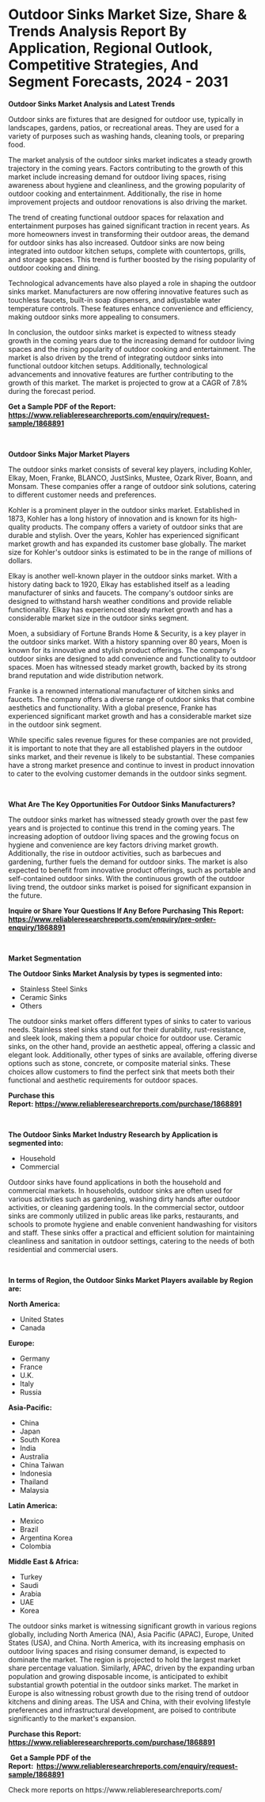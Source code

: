 <p><h1>Outdoor Sinks Market Size, Share & Trends Analysis Report By Application, Regional Outlook, Competitive Strategies, And Segment Forecasts, 2024 - 2031</h1></p><p><strong>Outdoor Sinks Market Analysis and Latest Trends</strong></p>
<p><p>Outdoor sinks are fixtures that are designed for outdoor use, typically in landscapes, gardens, patios, or recreational areas. They are used for a variety of purposes such as washing hands, cleaning tools, or preparing food.</p><p>The market analysis of the outdoor sinks market indicates a steady growth trajectory in the coming years. Factors contributing to the growth of this market include increasing demand for outdoor living spaces, rising awareness about hygiene and cleanliness, and the growing popularity of outdoor cooking and entertainment. Additionally, the rise in home improvement projects and outdoor renovations is also driving the market.</p><p>The trend of creating functional outdoor spaces for relaxation and entertainment purposes has gained significant traction in recent years. As more homeowners invest in transforming their outdoor areas, the demand for outdoor sinks has also increased. Outdoor sinks are now being integrated into outdoor kitchen setups, complete with countertops, grills, and storage spaces. This trend is further boosted by the rising popularity of outdoor cooking and dining.</p><p>Technological advancements have also played a role in shaping the outdoor sinks market. Manufacturers are now offering innovative features such as touchless faucets, built-in soap dispensers, and adjustable water temperature controls. These features enhance convenience and efficiency, making outdoor sinks more appealing to consumers.</p><p>In conclusion, the outdoor sinks market is expected to witness steady growth in the coming years due to the increasing demand for outdoor living spaces and the rising popularity of outdoor cooking and entertainment. The market is also driven by the trend of integrating outdoor sinks into functional outdoor kitchen setups. Additionally, technological advancements and innovative features are further contributing to the growth of this market. The market is projected to grow at a CAGR of 7.8% during the forecast period.</p></p>
<p><strong>Get a Sample PDF of the Report:&nbsp; <a href="https://www.reliableresearchreports.com/enquiry/request-sample/1868891">https://www.reliableresearchreports.com/enquiry/request-sample/1868891</a></strong></p>
<p>&nbsp;</p>
<p><strong>Outdoor Sinks Major Market Players</strong></p>
<p><p>The outdoor sinks market consists of several key players, including Kohler, Elkay, Moen, Franke, BLANCO, JustSinks, Mustee, Ozark River, Boann, and Monsam. These companies offer a range of outdoor sink solutions, catering to different customer needs and preferences.</p><p>Kohler is a prominent player in the outdoor sinks market. Established in 1873, Kohler has a long history of innovation and is known for its high-quality products. The company offers a variety of outdoor sinks that are durable and stylish. Over the years, Kohler has experienced significant market growth and has expanded its customer base globally. The market size for Kohler's outdoor sinks is estimated to be in the range of millions of dollars.</p><p>Elkay is another well-known player in the outdoor sinks market. With a history dating back to 1920, Elkay has established itself as a leading manufacturer of sinks and faucets. The company's outdoor sinks are designed to withstand harsh weather conditions and provide reliable functionality. Elkay has experienced steady market growth and has a considerable market size in the outdoor sinks segment.</p><p>Moen, a subsidiary of Fortune Brands Home & Security, is a key player in the outdoor sinks market. With a history spanning over 80 years, Moen is known for its innovative and stylish product offerings. The company's outdoor sinks are designed to add convenience and functionality to outdoor spaces. Moen has witnessed steady market growth, backed by its strong brand reputation and wide distribution network.</p><p>Franke is a renowned international manufacturer of kitchen sinks and faucets. The company offers a diverse range of outdoor sinks that combine aesthetics and functionality. With a global presence, Franke has experienced significant market growth and has a considerable market size in the outdoor sink segment.</p><p>While specific sales revenue figures for these companies are not provided, it is important to note that they are all established players in the outdoor sinks market, and their revenue is likely to be substantial. These companies have a strong market presence and continue to invest in product innovation to cater to the evolving customer demands in the outdoor sinks segment.</p></p>
<p>&nbsp;</p>
<p><strong>What Are The Key Opportunities For Outdoor Sinks Manufacturers?</strong></p>
<p><p>The outdoor sinks market has witnessed steady growth over the past few years and is projected to continue this trend in the coming years. The increasing adoption of outdoor living spaces and the growing focus on hygiene and convenience are key factors driving market growth. Additionally, the rise in outdoor activities, such as barbecues and gardening, further fuels the demand for outdoor sinks. The market is also expected to benefit from innovative product offerings, such as portable and self-contained outdoor sinks. With the continuous growth of the outdoor living trend, the outdoor sinks market is poised for significant expansion in the future.</p></p>
<p><strong>Inquire or Share Your Questions If Any Before Purchasing This Report: <a href="https://www.reliableresearchreports.com/enquiry/pre-order-enquiry/1868891">https://www.reliableresearchreports.com/enquiry/pre-order-enquiry/1868891</a></strong></p>
<p>&nbsp;</p>
<p><strong>Market Segmentation</strong></p>
<p><strong>The Outdoor Sinks Market Analysis by types is segmented into:</strong></p>
<p><ul><li>Stainless Steel Sinks</li><li>Ceramic Sinks</li><li>Others</li></ul></p>
<p><p>The outdoor sinks market offers different types of sinks to cater to various needs. Stainless steel sinks stand out for their durability, rust-resistance, and sleek look, making them a popular choice for outdoor use. Ceramic sinks, on the other hand, provide an aesthetic appeal, offering a classic and elegant look. Additionally, other types of sinks are available, offering diverse options such as stone, concrete, or composite material sinks. These choices allow customers to find the perfect sink that meets both their functional and aesthetic requirements for outdoor spaces.</p></p>
<p><strong>Purchase this Report:&nbsp;<a href="https://www.reliableresearchreports.com/purchase/1868891">https://www.reliableresearchreports.com/purchase/1868891</a></strong></p>
<p>&nbsp;</p>
<p><strong>The Outdoor Sinks Market Industry Research by Application is segmented into:</strong></p>
<p><ul><li>Household</li><li>Commercial</li></ul></p>
<p><p>Outdoor sinks have found applications in both the household and commercial markets. In households, outdoor sinks are often used for various activities such as gardening, washing dirty hands after outdoor activities, or cleaning gardening tools. In the commercial sector, outdoor sinks are commonly utilized in public areas like parks, restaurants, and schools to promote hygiene and enable convenient handwashing for visitors and staff. These sinks offer a practical and efficient solution for maintaining cleanliness and sanitation in outdoor settings, catering to the needs of both residential and commercial users.</p></p>
<p>&nbsp;</p>
<p><strong>In terms of Region, the Outdoor Sinks Market Players available by Region are:</strong></p>
<p>
    <p> <strong> North America: </strong>
        <ul>
            <li>United States</li>
            <li>Canada</li>
        </ul>
        </p> 
    <p> <strong> Europe: </strong>
        <ul>
            <li>Germany</li>
            <li>France</li>
            <li>U.K.</li>
            <li>Italy</li>
            <li>Russia</li>
        </ul>
        </p> 
    <p> <strong> Asia-Pacific: </strong>
        <ul>
            <li>China</li>
            <li>Japan</li>
            <li>South Korea</li>
            <li>India</li>
            <li>Australia</li>
            <li>China Taiwan</li>
            <li>Indonesia</li>
            <li>Thailand</li>
            <li>Malaysia</li>
        </ul>
        </p> 
    <p> <strong> Latin America: </strong>
        <ul>
            <li>Mexico</li>
            <li>Brazil</li>
            <li>Argentina Korea</li>
            <li>Colombia</li>
        </ul>
        </p> 
    <p> <strong> Middle East & Africa: </strong>
        <ul>
            <li>Turkey</li>
            <li>Saudi</li>
            <li>Arabia</li>
            <li>UAE</li>
            <li>Korea</li>
        </ul>
    </p>
    </p>
<p><p>The outdoor sinks market is witnessing significant growth in various regions globally, including North America (NA), Asia Pacific (APAC), Europe, United States (USA), and China. North America, with its increasing emphasis on outdoor living spaces and rising consumer demand, is expected to dominate the market. The region is projected to hold the largest market share percentage valuation. Similarly, APAC, driven by the expanding urban population and growing disposable income, is anticipated to exhibit substantial growth potential in the outdoor sinks market. The market in Europe is also witnessing robust growth due to the rising trend of outdoor kitchens and dining areas. The USA and China, with their evolving lifestyle preferences and infrastructural development, are poised to contribute significantly to the market's expansion.</p></p>
<p><strong>Purchase this Report: <a href="https://www.reliableresearchreports.com/purchase/1868891">https://www.reliableresearchreports.com/purchase/1868891</a></strong></p>
<p>&nbsp;<strong>Get a Sample PDF of the Report:&nbsp;&nbsp;<a href="https://www.reliableresearchreports.com/enquiry/request-sample/1868891">https://www.reliableresearchreports.com/enquiry/request-sample/1868891</a></strong></p>
<p><strong></strong></p>
<p>Check more reports on https://www.reliableresearchreports.com/</p>